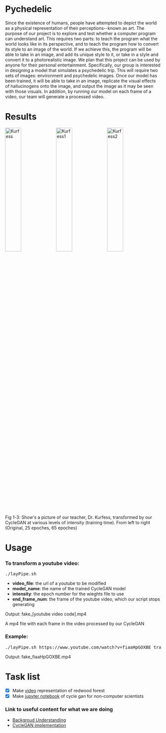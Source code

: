 # Pychedelic
Since the existence of humans, people have attempted to depict the world as a physical representation of their perceptions--known as art. The purpose of our project is to explore and test whether a computer program can understand art. This requires two parts: to teach the program what the world looks like in its perspective, and to teach the program how to convert its style to an image of the world. If we achieve this, the program will be able to take in an image, and add its unique style to it, or take in a style and convert it to a photorealistic image. We plan that this project can be used by anyone for their personal entertainment. Specifically, our group is interested in designing a model that simulates a psychedelic trip. This will require two sets of images: environment and psychedelic images. Once our model has been trained, it will be able to take in an image, replicate the visual effects of hallucinogens onto the image, and output the image as it may be seen with those visuals. In addition, by running our model on each frame of a video, our team will generate a processed video.
# Results
<div>
  <img src="https://i.imgur.com/SO4PcmP.png"
    alt="Kurfess"
    width="32%"
    height="auto"
    style="display:inline-block;"
  />
  <img src="https://i.imgur.com/VGRT8uC.png"
    alt="Kurfess1"
    width="32%"
    height="auto"
    style="display:inline-block;" 
  />
  <img src="https://i.imgur.com/XH0WZJJ.png"
     alt="Kurfess2"
     width="32%"
     height="auto"
     style="display:inline-block;"
  />
  <caption>
    Fig 1-3: Show's a picture of our teacher, Dr. Kurfess, transformed by our CycleGAN at various levels of intensity (training time). From left to right (Original, 25 epoches, 65 epoches) 
  </caption>
</div>

# Usage

### To transform a youtube video:
<pre>
./layPipe.sh <video_file> <model_name> <intensity> <end_frame_num>
</pre>
- <b>video_file</b>: the url of a youtube to be modified
- <b>model_name</b>: the name of the trained CycleGAN model
- <b>intensity</b>: the epoch number for the wieghts file to use
- <b>end_frame_num</b>: the frame of the youtube video, which our script stops generating

Output:
fake_[youtube video code].mp4

A mp4 file with each frame in the video processed by our CycleGAN

### Example:
<pre>
./layPipe.sh https://www.youtube.com/watch?v=fiaaHpGOXBE trained_model 25 400
</pre>
Output: fake_fiaaHpGOXBE.mp4

# Task list
- [X] Make [video](https://www.youtube.com/watch?v=4X4HjIE1PSs) representation of redwood forest
- [X] Make [jupyter notebook](https://colab.research.google.com/drive/1bGVLS0-g3ns4aOUkfe2gLyJ4Hz5J4yJ5) of cycle gan for non-computer scientists

### Link to useful content for what we are doing
- [Backgroud Understanding](https://machinelearningmastery.com/what-is-cyclegan/)
- [CycleGAN implementation](https://github.com/junyanz/pytorch-CycleGAN-and-pix2pix)

